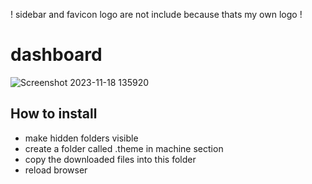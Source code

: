 
! sidebar and favicon logo are not include because thats my own logo !

# dashboard
![Screenshot 2023-11-18 135920](https://github.com/bumbeng/mainsail_theme_flat_purple/assets/111509593/372aaf6c-c045-4d65-a491-79035bb6e0f1)



## How to install
- make hidden folders visible
- create a folder called .theme in machine section
- copy the downloaded files into this folder
- reload browser
